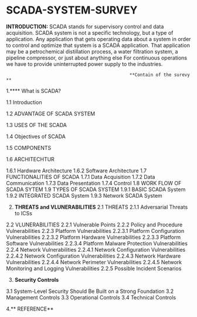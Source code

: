 # SCADA-SYSTEM-SURVEY
**INTRODUCTION:** SCADA stands for supervisory control and data acquisition. SCADA system is not a 
specific technology, but a type of application. Any application that gets operating data 
about a system in order to control and optimize that system is a SCADA application. That 
application may be a petrochemical distillation process, a water filtration system, a 
pipeline compressor, or just about anything else For continuous operations we have to 
provide uninterrupted power supply to the industries.


                                                   **Contain of the surevy **
                                                  

1.**** What is SCADA?

 1.1 Introduction
 
 1.2 ADVANTAGE OF SCADA SYSTEM
 
 1.3 USES OF THE SCADA
 
 1.4 Objectives of SCADA
 
 1.5 COMPONENTS
 
 1.6 ARCHITECHTUR
 
  1.6.1 Hardware Architecture
  1.6.2 Software Architecture
 1.7 FUNCTIONALITIES OF SCADA
  1.7.1 Data Acquisition
  1.7.2 Data Communication
  1.7.3 Data Presentation
  1.7.4 Control
 1.8 WORK FLOW OF SCADA SYTEM
 1.9 TYPES OF SCADA SYSTEM
  1.9.1 BASIC SCADA System
  1.9.2 INTEGRATED SCADA System
  1.9.3 Network SCADA System
  
2. **THREATS and VLUNERABILITIES**
 2.1 THREATS
  2.1.1 Adversarial Threats to ICSs
  
 2.2 VLUNERABILITIES
  2.2.1 Vulnerable Points
  2.2.2 Policy and Procedure Vulnerabilities
  2.2.3 Platform Vulnerabilities
   2.2.3.1 Platform Configuration Vulnerabilities
   2.2.3.2 Platform Hardware Vulnerabilities
   2.2.3.3 Platform Software Vulnerabilities
   2.2.3.4 Platform Malware Protection Vulnerabilities
  2.2.4 Network Vulnerabilities
   2.2.4.1 Network Configuration Vulnerabilities
   2.2.4.2 Network Configuration Vulnerabilities
   2.2.4.3 Network Hardware Vulnerabilities
   2.2.4.4 Network Perimeter Vulnerabilities
   2.2.4.5 Network Monitoring and Logging Vulnerabilities
  2.2.5 Possible Incident Scenarios

3. **Security Controls**

 3.1 System-Level Security Should Be Built on a Strong Foundation
 3.2 Management Controls
 3.3 Operational Controls
 3.4 Technical Controls
 
4.** REFERENCE**
